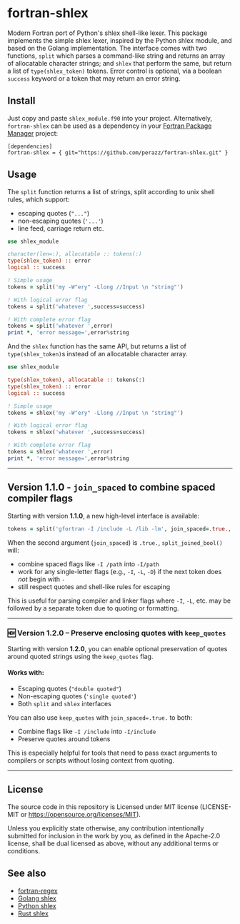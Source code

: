 # fortran-shlex
Modern Fortran port of Python's shlex shell-like lexer. This package implements the simple shlex lexer, inspired by the Python shlex module, and based on the Golang implementation. The interface comes with two functions, `split` which parses a command-like string and returns an array of allocatable character strings; and `shlex` that perform the same, but return a list of `type(shlex_token)` tokens. Error control is optional, via a boolean `success` keyword or a token that may return an error string.

## Install

Just copy and paste `shlex_module.f90` into your project. Alternatively, `fortran-shlex` can be used as a dependency in your [Fortran Package Manager]() project: 

```
[dependencies]
fortran-shlex = { git="https://github.com/perazz/fortran-shlex.git" }
```
  
## Usage

The `split` function returns a list of strings, split according to unix shell rules, which support: 
- escaping quotes (`"..."`)
- non-escaping quotes (`'...'`)
- line feed, carriage return etc.

```fortran
use shlex_module

character(len=:), allocatable :: tokens(:)
type(shlex_token) :: error
logical :: success

! Simple usage
tokens = split('my -W"ery" -Llong //Input \n "string"')

! With logical error flag
tokens = split('whatever ',success=success)

! With complete error flag
tokens = split('whatever ',error)
print *, 'error message=',error%string
```

And the `shlex` function has the same API, but returns a list of `type(shlex_token)`s instead of an allocatable character array. 

```fortran
use shlex_module

type(shlex_token), allocatable :: tokens(:)
type(shlex_token) :: error
logical :: success

! Simple usage
tokens = shlex('my -W"ery" -Llong //Input \n "string"')

! With logical error flag
tokens = shlex('whatever ',success=success)

! With complete error flag
tokens = shlex('whatever ',error)
print *, 'error message=',error%string
```

---

## Version 1.1.0 - `join_spaced` to combine spaced compiler flags

Starting with version **1.1.0**, a new high-level interface is available:

```fortran
tokens = split('gfortran -I /include -L /lib -lm', join_spaced=.true., success=success)
```

When the second argument (`join_spaced`) is `.true.`, `split_joined_bool()` will:
- combine spaced flags like `-I /path` into `-I/path`
- work for any single-letter flags (e.g., `-I`, `-L`, `-D`) if the next token does *not* begin with `-`
- still respect quotes and shell-like rules for escaping

This is useful for parsing compiler and linker flags where `-I`, `-L`, etc. may be followed by a separate token due to quoting or formatting.

---

### 🆕 Version 1.2.0 – Preserve enclosing quotes with `keep_quotes`

Starting with version **1.2.0**, you can enable optional preservation of quotes around quoted strings using the `keep_quotes` flag.

#### Works with:
- Escaping quotes (`"double quoted"`)
- Non-escaping quotes (`'single quoted'`)
- Both `split` and `shlex` interfaces

You can also use `keep_quotes` with `join_spaced=.true.` to both:
- Combine flags like `-I /include` into `-I/include`
- Preserve quotes around tokens

This is especially helpful for tools that need to pass exact arguments to compilers or scripts without losing context from quoting.

---

## License

The source code in this repository is Licensed under MIT license (LICENSE-MIT or https://opensource.org/licenses/MIT).

Unless you explicitly state otherwise, any contribution intentionally submitted for inclusion in the work by you, as defined in the Apache-2.0 license, shall be dual licensed as above, without any additional terms or conditions.

## See also

- [fortran-regex](https://github.com/perazz/fortran-regex)
- [Golang shlex](https://github.com/google/shlex)
- [Python shlex](https://docs.python.org/3/library/shlex.html)
- [Rust shlex](https://crates.io/crates/shlex)
